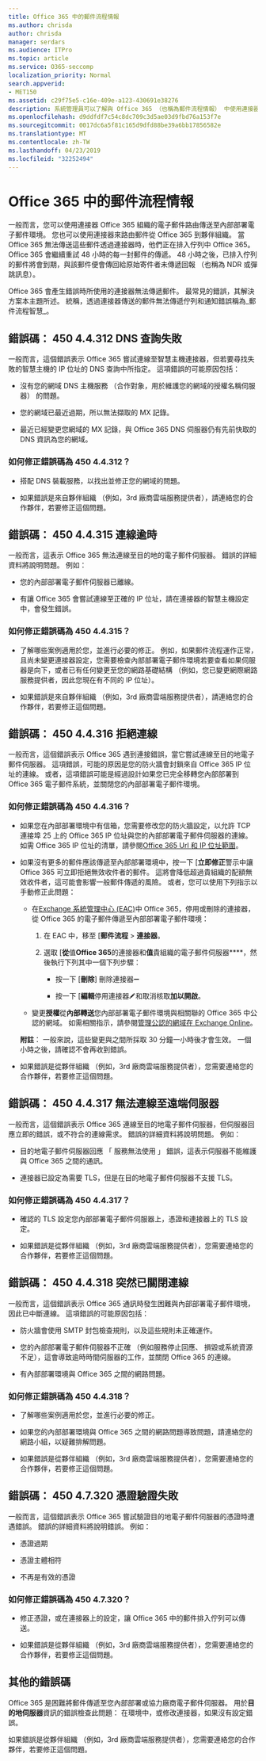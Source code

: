 ```yaml
---
title: Office 365 中的郵件流程情報
ms.author: chrisda
author: chrisda
manager: serdars
ms.audience: ITPro
ms.topic: article
ms.service: O365-seccomp
localization_priority: Normal
search.appverid:
- MET150
ms.assetid: c29f75e5-c16e-409e-a123-430691e38276
description: 系統管理員可以了解與 Office 365 （也稱為郵件流程情報） 中使用連接器的郵件傳遞相關聯的錯誤碼。
ms.openlocfilehash: d9ddfdf7c54c8dc709c3d5ae03d9fbd76a153f7e
ms.sourcegitcommit: 0017dc6a5f81c165d9dfd88be39a6bb17856582e
ms.translationtype: MT
ms.contentlocale: zh-TW
ms.lasthandoff: 04/23/2019
ms.locfileid: "32252494"
---
```

# <a name="mail-flow-intelligence-in-office-365"></a>Office 365 中的郵件流程情報

一般而言，您可以使用連接器 Office 365 組織的電子郵件路由傳送至內部部署電子郵件環境。 您也可以使用連接器來路由郵件從 Office 365 到夥伴組織。 當 Office 365 無法傳送這些郵件透過連接器時，他們正在排入佇列中 Office 365。 Office 365 會繼續重試 48 小時的每一封郵件的傳遞。 48 小時之後，已排入佇列的郵件將會到期，與該郵件便會傳回給原始寄件者未傳遞回報 （也稱為 NDR 或彈跳訊息）。

Office 365 會產生錯誤時所使用的連接器無法傳遞郵件。 最常見的錯誤，其解決方案本主題所述。 統稱，透過連接器傳送的郵件無法傳遞佇列和通知錯誤稱為_郵件流程智慧_。

## <a name="error-code-450-44312-dns-query-failed"></a>錯誤碼： 450 4.4.312 DNS 查詢失敗

一般而言，這個錯誤表示 Office 365 嘗試連線至智慧主機連接器，但若要尋找失敗的智慧主機的 IP 位址的 DNS 查詢中所指定。 這項錯誤的可能原因包括：

- 沒有您的網域 DNS 主機服務 （合作對象，用於維護您的網域的授權名稱伺服器） 的問題。

- 您的網域已最近過期，所以無法擷取的 MX 記錄。

- 最近已經變更您網域的 MX 記錄，與 Office 365 DNS 伺服器仍有先前快取的 DNS 資訊為您的網域。

### <a name="how-do-i-fix-error-code-450-44312"></a>如何修正錯誤碼為 450 4.4.312？

- 搭配 DNS 裝載服務，以找出並修正您的網域的問題。

- 如果錯誤是來自夥伴組織 （例如，3rd 廠商雲端服務提供者），請連絡您的合作夥伴，若要修正這個問題。

## <a name="error-code-450-44315-connection-timed-out"></a>錯誤碼： 450 4.4.315 連線逾時

一般而言，這表示 Office 365 無法連線至目的地的電子郵件伺服器。 錯誤的詳細資料將說明問題。 例如：

- 您的內部部署電子郵件伺服器已離線。

- 有讓 Office 365 會嘗試連線至正確的 IP 位址，請在連接器的智慧主機設定中，會發生錯誤。

### <a name="how-do-i-fix-error-code-450-44315"></a>如何修正錯誤碼為 450 4.4.315？

- 了解哪些案例適用於您，並進行必要的修正。 例如，如果郵件流程運作正常，且尚未變更連接器設定，您需要檢查內部部署電子郵件環境若要查看如果伺服器是向下，或者已有任何變更至您的網路基礎結構 （例如，您已變更網際網路服務提供者，因此您現在有不同的 IP 位址）。

- 如果錯誤是來自夥伴組織 （例如，3rd 廠商雲端服務提供者），請連絡您的合作夥伴，若要修正這個問題。

## <a name="error-code-450-44316-connection-refused"></a>錯誤碼： 450 4.4.316 拒絕連線

一般而言，這個錯誤表示 Office 365 遇到連接錯誤，當它嘗試連線至目的地電子郵件伺服器。 這項錯誤，可能的原因是您的防火牆會封鎖來自 Office 365 IP 位址的連線。 或者，這項錯誤可能是經過設計如果您已完全移轉您內部部署到 Office 365 電子郵件系統，並關閉您的內部部署電子郵件環境。

### <a name="how-do-i-fix-error-code-450-44316"></a>如何修正錯誤碼為 450 4.4.316？

- 如果您在內部部署環境中有信箱，您需要修改您的防火牆設定，以允許 TCP 連接埠 25 上的 Office 365 IP 位址與您的內部部署電子郵件伺服器的連線。 如需 Office 365 IP 位址的清單，請參閱[Office 365 Url 和 IP 位址範圍](https://support.office.com/article/8548a211-3fe7-47cb-abb1-355ea5aa88a2.aspx)。

- 如果沒有更多的郵件應該傳遞至內部部署環境中，按一下 [**立即修正**警示中讓 Office 365 可立即拒絕無效收件者的郵件。 這將會降低超過貴組織的配額無效收件者，這可能會影響一般郵件傳遞的風險。 或者，您可以使用下列指示以手動修正此問題：

  - 在[Exchange 系統管理中心 (EAC)](https://docs.microsoft.com/Exchange/exchange-admin-center)中 Office 365，停用或刪除的連接器，從 Office 365 的電子郵件傳遞至內部部署電子郵件環境：

    1. 在 EAC 中，移至 [**郵件流程** \> **連接器**。

    2. 選取 [**從**值**Office 365**的連接器和**值**貴組織的電子郵件伺服器****，然後執行下列其中一個下列步驟：

       - 按一下 [**刪除**] 刪除連接器![移除圖示](media/adf01106-cc79-475c-8673-065371c1897b.gif)

       - 按一下 [**編輯**停用連接器![編輯圖示](media/ebd260e4-3556-4fb0-b0bb-cc489773042c.gif)和取消核取**加以開啟**。

  - 變更**授權**從**內部轉送**您內部部署電子郵件環境與相關聯的 Office 365 中公認的網域。 如需相關指示，請參閱[管理公認的網域在 Exchange Online](https://go.microsoft.com/fwlink/p/?linkid=785428)。

  **附註**： 一般來說，這些變更與之間所採取 30 分鐘一小時後才會生效。 一個小時之後，請確認不會再收到錯誤。

- 如果錯誤是從夥伴組織 （例如，3rd 廠商雲端服務提供者），您需要連絡您的合作夥伴，若要修正這個問題。

## <a name="error-code-450-44317-cannot-connect-to-remote-server"></a>錯誤碼： 450 4.4.317 無法連線至遠端伺服器

一般而言，這個錯誤表示 Office 365 連線至目的地電子郵件伺服器，但伺服器回應立即的錯誤，或不符合的連線需求。 錯誤的詳細資料將說明問題。 例如：

- 目的地電子郵件伺服器回應 「 服務無法使用 」 錯誤，這表示伺服器不能維護與 Office 365 之間的通訊。

- 連接器已設定為需要 TLS，但是在目的地電子郵件伺服器不支援 TLS。

### <a name="how-do-i-fix-error-code-450-44317"></a>如何修正錯誤碼為 450 4.4.317？

- 確認的 TLS 設定您內部部署電子郵件伺服器上，憑證和連接器上的 TLS 設定。

- 如果錯誤是從夥伴組織 （例如，3rd 廠商雲端服務提供者），您需要連絡您的合作夥伴，若要修正這個問題。

## <a name="error-code-450-44318-connection-was-closed-abruptly"></a>錯誤碼： 450 4.4.318 突然已關閉連線

一般而言，這個錯誤表示 Office 365 通訊時發生困難與內部部署電子郵件環境，因此已中斷連線。 這項錯誤的可能原因包括：

- 防火牆會使用 SMTP 封包檢查規則，以及這些規則未正確運作。

- 您的內部部署電子郵件伺服器不正確 （例如服務停止回應、 損毀或系統資源不足），這會導致逾時時間伺服器的工作，並關閉 Office 365 的連線。

- 有內部部署環境與 Office 365 之間的網路問題。

### <a name="how-do-i-fix-error-code-450-44318"></a>如何修正錯誤碼為 450 4.4.318？

- 了解哪些案例適用於您，並進行必要的修正。

- 如果您的內部部署環境與 Office 365 之間的網路問題導致問題，請連絡您的網路小組，以疑難排解問題。

- 如果錯誤是從夥伴組織 （例如，3rd 廠商雲端服務提供者），您需要連絡您的合作夥伴，若要修正這個問題。

## <a name="error-code-450-47320-certificate-validation-failed"></a>錯誤碼： 450 4.7.320 憑證驗證失敗

一般而言，這個錯誤表示 Office 365 嘗試驗證目的地電子郵件伺服器的憑證時遭遇錯誤。 錯誤的詳細資料將說明錯誤。 例如：

- 憑證過期

- 憑證主體相符

- 不再是有效的憑證

### <a name="how-do-i-fix-error-code-450-47320"></a>如何修正錯誤碼為 450 4.7.320？

- 修正憑證，或在連接器上的設定，讓 Office 365 中的郵件排入佇列可以傳送。

- 如果錯誤是從夥伴組織 （例如，3rd 廠商雲端服務提供者），您需要連絡您的合作夥伴，若要修正這個問題。

## <a name="other-error-codes"></a>其他的錯誤碼

Office 365 是困難將郵件傳遞至您內部部署或協力廠商電子郵件伺服器。 用於**目的地伺服器**資訊的錯誤檢查此問題： 在環境中，或修改連接器，如果沒有設定錯誤。 

如果錯誤是從夥伴組織 （例如，3rd 廠商雲端服務提供者），您需要連絡您的合作夥伴，若要修正這個問題。
